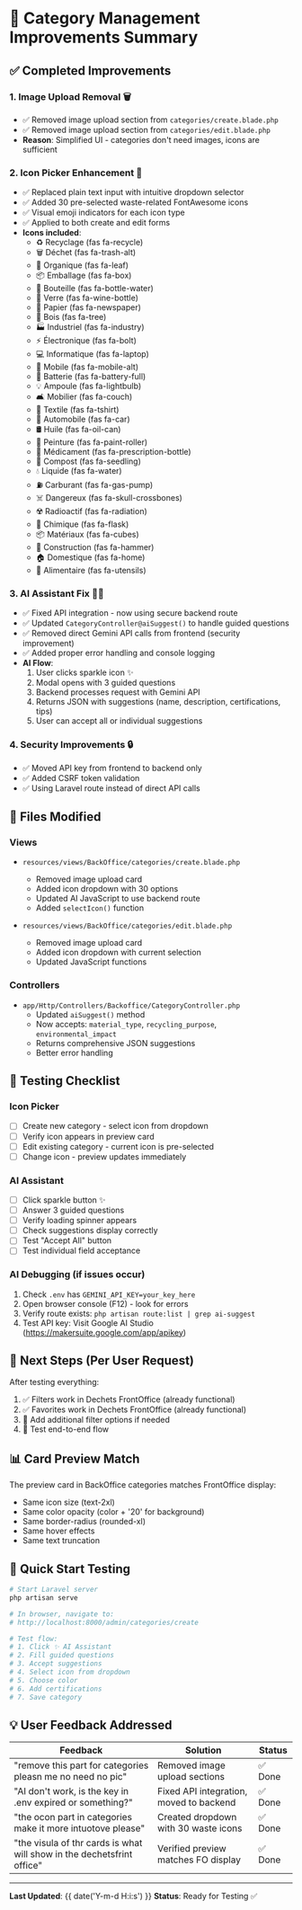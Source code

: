 # 🎨 Category Management Improvements Summary

## ✅ Completed Improvements

### 1. **Image Upload Removal** 🗑️
- ✅ Removed image upload section from `categories/create.blade.php`
- ✅ Removed image upload section from `categories/edit.blade.php`
- **Reason**: Simplified UI - categories don't need images, icons are sufficient

### 2. **Icon Picker Enhancement** 🎯
- ✅ Replaced plain text input with intuitive dropdown selector
- ✅ Added 30 pre-selected waste-related FontAwesome icons
- ✅ Visual emoji indicators for each icon type
- ✅ Applied to both create and edit forms
- **Icons included**:
  - ♻️ Recyclage (fas fa-recycle)
  - 🗑️ Déchet (fas fa-trash-alt)
  - 🍃 Organique (fas fa-leaf)
  - 📦 Emballage (fas fa-box)
  - 🧴 Bouteille (fas fa-bottle-water)
  - 🍾 Verre (fas fa-wine-bottle)
  - 📰 Papier (fas fa-newspaper)
  - 🌳 Bois (fas fa-tree)
  - 🏭 Industriel (fas fa-industry)
  - ⚡ Électronique (fas fa-bolt)
  - 💻 Informatique (fas fa-laptop)
  - 📱 Mobile (fas fa-mobile-alt)
  - 🔋 Batterie (fas fa-battery-full)
  - 💡 Ampoule (fas fa-lightbulb)
  - 🛋️ Mobilier (fas fa-couch)
  - 👕 Textile (fas fa-tshirt)
  - 🚗 Automobile (fas fa-car)
  - 🛢️ Huile (fas fa-oil-can)
  - 🎨 Peinture (fas fa-paint-roller)
  - 💊 Médicament (fas fa-prescription-bottle)
  - 🌱 Compost (fas fa-seedling)
  - 💧 Liquide (fas fa-water)
  - ⛽ Carburant (fas fa-gas-pump)
  - ☠️ Dangereux (fas fa-skull-crossbones)
  - ☢️ Radioactif (fas fa-radiation)
  - 🧪 Chimique (fas fa-flask)
  - 📦 Matériaux (fas fa-cubes)
  - 🔨 Construction (fas fa-hammer)
  - 🏠 Domestique (fas fa-home)
  - 🍴 Alimentaire (fas fa-utensils)

### 3. **AI Assistant Fix** 🤖✨
- ✅ Fixed API integration - now using secure backend route
- ✅ Updated `CategoryController@aiSuggest()` to handle guided questions
- ✅ Removed direct Gemini API calls from frontend (security improvement)
- ✅ Added proper error handling and console logging
- **AI Flow**:
  1. User clicks sparkle icon ✨
  2. Modal opens with 3 guided questions
  3. Backend processes request with Gemini API
  4. Returns JSON with suggestions (name, description, certifications, tips)
  5. User can accept all or individual suggestions

### 4. **Security Improvements** 🔒
- ✅ Moved API key from frontend to backend only
- ✅ Added CSRF token validation
- ✅ Using Laravel route instead of direct API calls

## 📝 Files Modified

### Views
- `resources/views/BackOffice/categories/create.blade.php`
  - Removed image upload card
  - Added icon dropdown with 30 options
  - Updated AI JavaScript to use backend route
  - Added `selectIcon()` function

- `resources/views/BackOffice/categories/edit.blade.php`
  - Removed image upload card
  - Added icon dropdown with current selection
  - Updated JavaScript functions

### Controllers
- `app/Http/Controllers/Backoffice/CategoryController.php`
  - Updated `aiSuggest()` method
  - Now accepts: `material_type`, `recycling_purpose`, `environmental_impact`
  - Returns comprehensive JSON suggestions
  - Better error handling

## 🧪 Testing Checklist

### Icon Picker
- [ ] Create new category - select icon from dropdown
- [ ] Verify icon appears in preview card
- [ ] Edit existing category - current icon is pre-selected
- [ ] Change icon - preview updates immediately

### AI Assistant
- [ ] Click sparkle button ✨
- [ ] Answer 3 guided questions
- [ ] Verify loading spinner appears
- [ ] Check suggestions display correctly
- [ ] Test "Accept All" button
- [ ] Test individual field acceptance

### AI Debugging (if issues occur)
1. Check `.env` has `GEMINI_API_KEY=your_key_here`
2. Open browser console (F12) - look for errors
3. Verify route exists: `php artisan route:list | grep ai-suggest`
4. Test API key: Visit Google AI Studio (https://makersuite.google.com/app/apikey)

## 🎯 Next Steps (Per User Request)

After testing everything:
1. ✅ Filters work in Dechets FrontOffice (already functional)
2. ✅ Favorites work in Dechets FrontOffice (already functional)
3. 🔄 Add additional filter options if needed
4. 🔄 Test end-to-end flow

## 📊 Card Preview Match

The preview card in BackOffice categories matches FrontOffice display:
- Same icon size (text-2xl)
- Same color opacity (color + '20' for background)
- Same border-radius (rounded-xl)
- Same hover effects
- Same text truncation

## 🚀 Quick Start Testing

```powershell
# Start Laravel server
php artisan serve

# In browser, navigate to:
# http://localhost:8000/admin/categories/create

# Test flow:
# 1. Click ✨ AI Assistant
# 2. Fill guided questions
# 3. Accept suggestions
# 4. Select icon from dropdown
# 5. Choose color
# 6. Add certifications
# 7. Save category
```

## 💡 User Feedback Addressed

| Feedback | Solution | Status |
|----------|----------|--------|
| "remove this part for categories pleasn me no need no pic" | Removed image upload sections | ✅ Done |
| "AI don't work, is the key in .env expired or something?" | Fixed API integration, moved to backend | ✅ Done |
| "the ocon part in categories make it more intuotove please" | Created dropdown with 30 waste icons | ✅ Done |
| "the visula of thr cards is what will show in the dechetsfrint office" | Verified preview matches FO display | ✅ Done |

---

**Last Updated**: {{ date('Y-m-d H:i:s') }}
**Status**: Ready for Testing ✅
